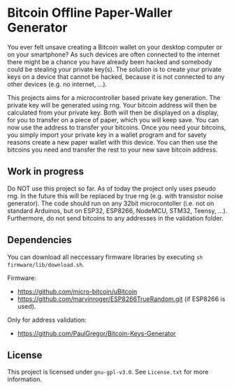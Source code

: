# Bitcoin Offline Paper-Waller Generator

You ever felt unsave creating a Bitcoin wallet on your desktop computer or on your smartphone? As such devices are often connected to the internet there might be a chance you have already been hacked and somebody could be stealing your private key(s). The solution is to create your private keys on a device that cannot be hacked, because it is not connected to any other devices (e.g. no internet, ...). 

This projects aims for a microcontroller based private key generation. The private key will be generated using rng. Your bitcoin address will then be calculated from your private key. Both will then be displayed on a display, for you to transfer on a piece of paper, which you will keep save. You can now use the address to transfer your bitcoins. Once you need your bitcoins, you simply import your private key in a wallet program and for savety reasons create a new paper wallet with this device. You can then use the bitcoins you need and transfer the rest to your new save bitcoin address.

## Work in progress

Do NOT use this project so far. As of today the project only uses pseudo rng. In the future this will be replaced by true rng (e.g. with transistor noise generator). The code should run on any 32bit microcontoller (i.e. not on standard Arduinos, but on ESP32, ESP8266, NodeMCU, STM32, Teensy, ...). Furthermore, do not send bitcoins to any addresses in the validation folder.

## Dependencies

You can download all neccessary firmware libraries by executing `sh firmware/lib/download.sh`.

Firmware:
* https://github.com/micro-bitcoin/uBitcoin
* https://github.com/marvinroger/ESP8266TrueRandom.git (if ESP8266 is used).

Only for address validation:
* https://github.com/PaulGregor/Bitcoin-Keys-Generator

## License

This project is licensed under `gnu-gpl-v3.0`. See `License.txt` for more information.
